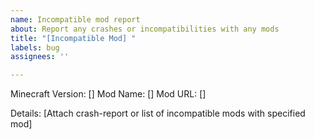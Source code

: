 ```yaml
---
name: Incompatible mod report
about: Report any crashes or incompatibilities with any mods
title: "[Incompatible Mod] "
labels: bug
assignees: ''

---
```


Minecraft Version: []
Mod Name: []
Mod URL: []

Details:
[Attach crash-report or list of incompatible mods with specified mod]
